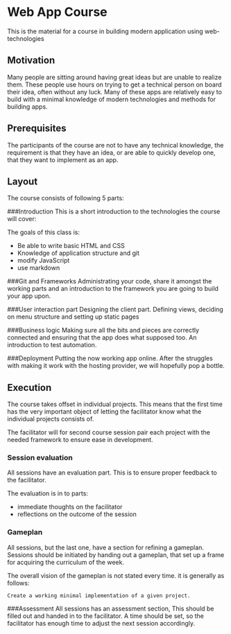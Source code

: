 Web App Course
==============
This is the material for a course in building modern application using
web-technologies

Motivation
----------
Many people are sitting around having great ideas but are unable to realize them.
These people use hours on trying to get a technical person on board their idea,
often without any luck.
Many of these apps are relatively easy to build with a minimal knowledge of
modern technologies and methods for building apps. 

Prerequisites
-------------
The participants of the course are not to have any technical knowledge, the
requirement is that they have an idea, or are able to quickly develop one, that
they want to implement as an app.

Layout
------
The course consists of following 5 parts:

###Introduction
This is a short introduction to the technologies the course will cover:

The goals of this class is:
* Be able to write basic HTML and CSS
* Knowledge of application structure and git
* modify JavaScript
* use markdown

###Git and Frameworks
Administrating your code, share it amongst the working parts and an introduction
to the framework you are going to build your app upon.

###User interaction part
Designing the client part. Defining views, deciding on menu structure and
setting up static pages

###Business logic
Making sure all the bits and pieces are correctly connected and ensuring that
the app does what supposed too. An introduction to test automation.

###Deployment
Putting the now working app online. After the struggles with making it work with
the hosting provider, we will hopefully pop a bottle.


Execution
---------
The course takes offset in individual projects. This means that the first time
has the very important object of letting the facilitator know what the
individual projects consists of.

The facilitator will for second course session pair each project with the needed
framework to ensure ease in development.

### Session evaluation
All sessions have an evaluation part. This is to ensure proper feedback to the
facilitator.

The evaluation is in to parts:
* immediate thoughts on the facilitator
* reflections on the outcome of the session

### Gameplan
All sessions, but the last one, have a section for refining a gameplan. Sessions
should be initiated by handing out a gameplan, that set up a frame for acquiring
the curriculum of the week.

The overall vision of the gameplan is not stated every time. it is generally as
follows:

	Create a working minimal implementation of a given project.

###Assessment
All sessions has an assessment section, This should be filled out and handed in
to the facilitator. A time should be set, so the facilitator has enough time to
adjust the next session accordingly.

